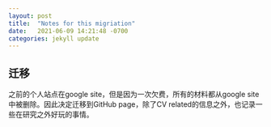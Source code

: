 ```yaml
---
layout: post
title:  "Notes for this migriation"
date:   2021-06-09 14:21:48 -0700
categories: jekyll update
---
```


## 迁移

之前的个人站点在google site，但是因为一次欠费，所有的材料都从google site中被删除。因此决定迁移到GitHub page，除了CV related的信息之外，也记录一些在研究之外好玩的事情。